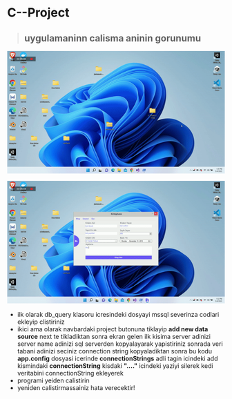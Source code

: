 ﻿# C--Project
> ## uygulamaninn calisma aninin gorunumu

![Alt Text](./images/gif1.gif)

![Alt Text](./images/gif2.gif)

- ilk olarak db_query klasoru icresindeki dosyayi mssql severinza codlari ekleyip clistiriniz 
- ikici ama olarak navbardaki project butonuna tiklayip **add new data source** next te tikladiktan sonra ekran gelen ilk kisima  server adinizi server name adinizi sql serverden kopyalayarak yapistiriniz sonrada veri tabani adinizi seciniz connection string kopyaladiktan sonra bu kodu **app.config** dosyasi icerinde **connectionStrings** adli tagin icindeki add kismindaki  **connectionString** kisdaki **"...."** icindeki yaziyi silerek kedi veritabini connectionString ekleyerek 
- programi yeiden calistirin
- yeniden calistirmassainiz hata verecektir!
